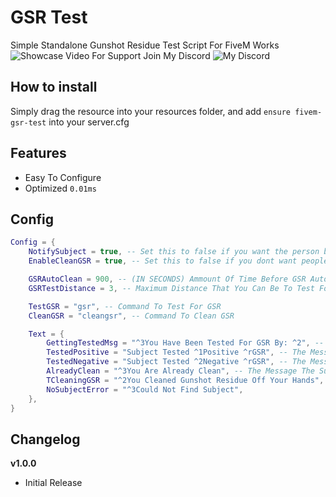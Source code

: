 # GSR Test

Simple Standalone Gunshot Residue Test Script For FiveM Works 
![Showcase Video](https://www.youtube.com/)
For Support Join My Discord
![My Discord](https://discord.gg/gZP6Hzdr2N)
## How to install
Simply drag the resource into your resources folder, and add ```ensure fivem-gsr-test``` into your server.cfg

## Features
- Easy To Configure 
- Optimized ```0.01ms```

## Config
```lua
Config = {
    NotifySubject = true, -- Set this to false if you want the person being tested to get a chat notification that they are being tested
    EnableCleanGSR = true, -- Set this to false if you dont want people to be able to clean gsr off them

    GSRAutoClean = 900, -- (IN SECONDS) Ammount Of Time Before GSR Auto Cleans [Default Is 15 Minutes]
    GSRTestDistance = 3, -- Maximum Distance That You Can Be To Test For GSR ***I Recomend Leaving This Low***

    TestGSR = "gsr", -- Command To Test For GSR
    CleanGSR = "cleangsr", -- Command To Clean GSR

    Text = {
        GettingTestedMsg = "^3You Have Been Tested For GSR By: ^2", -- The Message That Is Sent To The Person That Is Getting Tested
        TestedPositive = "Subject Tested ^1Positive ^rGSR", -- The Message The Tester Is Sent When Test Comes Back Positive
        TestedNegative = "Subject Tested ^2Negative ^rGSR", -- The Message The Tester Is Sent When Test Comes Back Negative
        AlreadyClean = "^3You Are Already Clean", -- The Message The Subject Gets If They Are Aleady Clean [NotifySubject] Must Be Set To True
        TCleaningGSR = "^2You Cleaned Gunshot Residue Off Your Hands", -- The Message The Subject Gets When They Are Cleaning Themselfs [NotifySubject] Must Be Set To True
        NoSubjectError = "^3Could Not Find Subject",
    },
}
```

## Changelog

**v1.0.0**
- Initial Release
